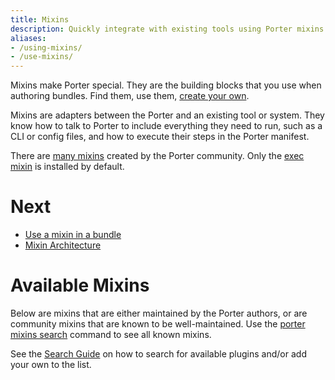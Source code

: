 ```yaml
---
title: Mixins
description: Quickly integrate with existing tools using Porter mixins
aliases:
- /using-mixins/
- /use-mixins/
---
```


Mixins make Porter special. They are the building blocks that you use when authoring bundles. Find them, use them, [create your own](/mixin-dev-guide/).

Mixins are adapters between the Porter and an existing tool or system. They know how to talk to Porter to include everything
they need to run, such as a CLI or config files, and how to execute their steps in the Porter manifest.

There are [many mixins](/mixins/) created by the Porter community.
Only the [exec mixin](/mixins/exec/) is installed by default.


# Next

* [Use a mixin in a bundle](/author-bundles/#mixins)
* [Mixin Architecture](/mixin-dev-guide/architecture/)

# Available Mixins

Below are mixins that are either maintained by the Porter authors, or are community mixins that are known to be well-maintained.
Use the [porter mixins search](/cli/porter_mixins_search) command to see all known mixins.

See the [Search Guide][search-guide] on how to search for available plugins and/or
add your own to the list.

[search-guide]: /package-search/

